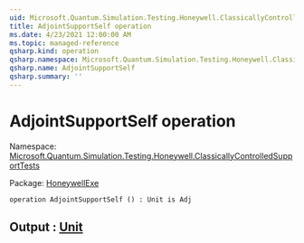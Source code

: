```yaml
---
uid: Microsoft.Quantum.Simulation.Testing.Honeywell.ClassicallyControlledSupportTests.AdjointSupportSelf
title: AdjointSupportSelf operation
ms.date: 4/23/2021 12:00:00 AM
ms.topic: managed-reference
qsharp.kind: operation
qsharp.namespace: Microsoft.Quantum.Simulation.Testing.Honeywell.ClassicallyControlledSupportTests
qsharp.name: AdjointSupportSelf
qsharp.summary: ''
---
```


# AdjointSupportSelf operation

Namespace: [Microsoft.Quantum.Simulation.Testing.Honeywell.ClassicallyControlledSupportTests](xref:Microsoft.Quantum.Simulation.Testing.Honeywell.ClassicallyControlledSupportTests)

Package: [HoneywellExe](https://nuget.org/packages/HoneywellExe)




```qsharp
operation AdjointSupportSelf () : Unit is Adj
```


## Output : [Unit](xref:microsoft.quantum.qsharp.valueliterals#unit-literal)

